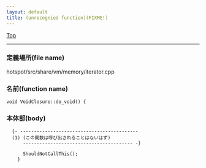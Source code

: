 ```yaml
---
layout: default
title: (unrecognied function)(FIXME!)
---
```

[Top](../index.html)

--- 
### 定義場所(file name)
hotspot/src/share/vm/memory/iterator.cpp

### 名前(function name)
```
void VoidClosure::do_void() {
```

### 本体部(body)
```
  {- -------------------------------------------
  (1) (この関数は呼び出されることはないはず)
      ---------------------------------------- -}

	  ShouldNotCallThis();
	}
	
```


